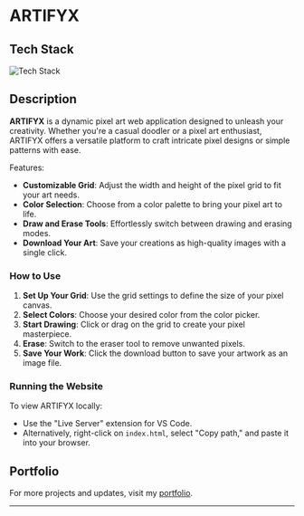 
# ARTIFYX

## Tech Stack
![Tech Stack](https://skillicons.dev/icons?i=html,css,js,tailwind)

## Description
**ARTIFYX** is a dynamic pixel art web application designed to unleash your creativity. Whether you're a casual doodler or a pixel art enthusiast, ARTIFYX offers a versatile platform to craft intricate pixel designs or simple patterns with ease. 

Features:
- **Customizable Grid**: Adjust the width and height of the pixel grid to fit your art needs.
- **Color Selection**: Choose from a color palette to bring your pixel art to life.
- **Draw and Erase Tools**: Effortlessly switch between drawing and erasing modes.
- **Download Your Art**: Save your creations as high-quality images with a single click.

### How to Use

1. **Set Up Your Grid**: Use the grid settings to define the size of your pixel canvas.
2. **Select Colors**: Choose your desired color from the color picker.
3. **Start Drawing**: Click or drag on the grid to create your pixel masterpiece.
4. **Erase**: Switch to the eraser tool to remove unwanted pixels.
5. **Save Your Work**: Click the download button to save your artwork as an image file.

### Running the Website

To view ARTIFYX locally:
- Use the "Live Server" extension for VS Code.
- Alternatively, right-click on `index.html`, select "Copy path," and paste it into your browser.

## Portfolio
For more projects and updates, visit my [portfolio](https://adi-gitx.vercel.app/).

---
